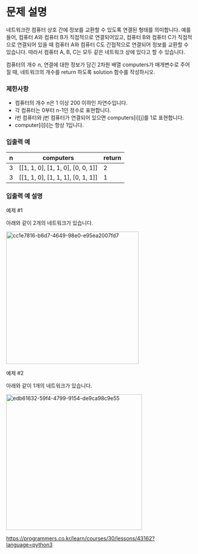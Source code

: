 # 문제 설명

네트워크란 컴퓨터 상호 간에 정보를 교환할 수 있도록 연결된 형태를 의미합니다. 예를 들어, 컴퓨터 A와 컴퓨터 B가 직접적으로 연결되어있고, 컴퓨터 B와 컴퓨터 C가 직접적으로 연결되어 있을 때 컴퓨터 A와 컴퓨터 C도 간접적으로 연결되어 정보를 교환할 수 있습니다. 따라서 컴퓨터 A, B, C는 모두 같은 네트워크 상에 있다고 할 수 있습니다.

컴퓨터의 개수 n, 연결에 대한 정보가 담긴 2차원 배열 computers가 매개변수로 주어질 때, 네트워크의 개수를 return 하도록 solution 함수를 작성하시오.

### 제한사항

+ 컴퓨터의 개수 n은 1 이상 200 이하인 자연수입니다.
+ 각 컴퓨터는 0부터 n-1인 정수로 표현합니다.
+ i번 컴퓨터와 j번 컴퓨터가 연결되어 있으면 computers[i][j]를 1로 표현합니다.
+ computer[i][i]는 항상 1입니다.

### 입출력 예
| n	| computers	| return | 
|---|---|---|
| 3	| [[1, 1, 0], [1, 1, 0], [0, 0, 1]]	| 2 | 
| 3	| [[1, 1, 0], [1, 1, 1], [0, 1, 1]]	| 1 | 

### 입출력 예 설명

예제 #1

아래와 같이 2개의 네트워크가 있습니다.

<img width="357" alt="cc1e7816-b6d7-4649-98e0-e95ea2007fd7" src="https://user-images.githubusercontent.com/29745280/148692973-d4443076-0a9e-4a04-8f9e-83c2a9d73c7f.png">

예제 #2

아래와 같이 1개의 네트워크가 있습니다.

<img width="366" alt="edb61632-59f4-4799-9154-de9ca98c9e55" src="https://user-images.githubusercontent.com/29745280/148692974-12072c54-620f-4b1a-8065-3d2ddd722ecc.png">

https://programmers.co.kr/learn/courses/30/lessons/43162?language=python3

